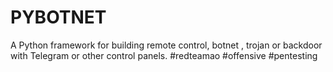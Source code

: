 # PYBOTNET
A Python framework for building remote control, botnet , trojan or backdoor with Telegram or other control panels.
#redteamao #offensive #pentesting
